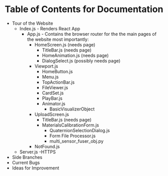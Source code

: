 # Table of Contents for Documentation

- Tour of the Website
    - Index.js - Renders React App
        - App.js - Contains the browser router for the the main pages of the website most importantly:
            - HomeScreen.js (needs page)
                - TitleBar.js (needs page)
                - HomeAnimation.js (needs page)
                - DialogSelect.js (possibly needs page)
            - Viewport.js
                - HomeButton.js
                - Menu.js
                - TopActionBar.js
                - FileViewer.js
                - CardSet.js
                - PlayBar.js
                - Animator.js
                    - BasicVisualizerObject
            - UploadScreen.js
                - TitleBar.js (needs page)
                - MaterialsCalibrationForm.js
                    - QuaternionSelectionDialog.js
                    - Form File Processor.js
                    - multi_sensor_fuser_obj.py
            - NotFound.js
    - Server.js
        -HTTPS
- Side Branches
- Current Bugs
- Ideas for Improvement
